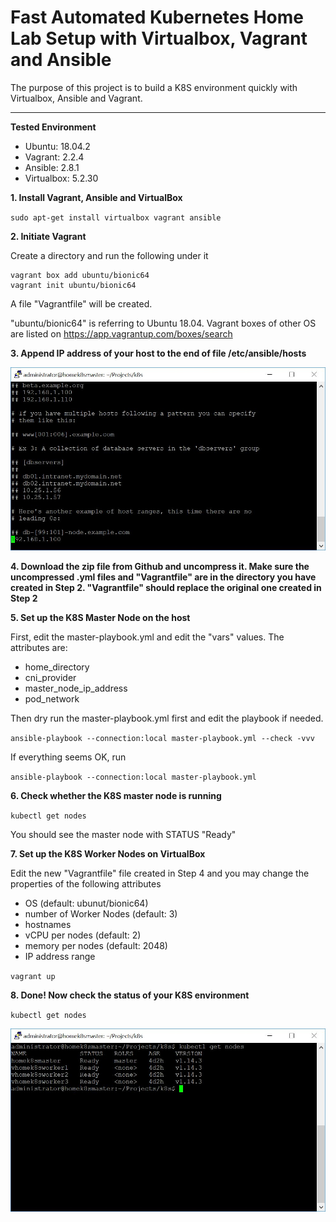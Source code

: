 # Fast Automated Kubernetes Home Lab Setup with Virtualbox, Vagrant and Ansible
The purpose of this project is to build a K8S environment quickly with Virtualbox, Ansible and Vagrant.

<hr>

**Tested Environment**

- Ubuntu: 18.04.2
- Vagrant: 2.2.4
- Ansible: 2.8.1
- Virtualbox: 5.2.30

**1. Install Vagrant, Ansible and VirtualBox**

`sudo apt-get install virtualbox vagrant ansible`

**2. Initiate Vagrant**

Create a directory and run the following under it

```
vagrant box add ubuntu/bionic64
vagrant init ubuntu/bionic64
```

A file "Vagrantfile" will be created.

"ubuntu/bionic64" is referring to Ubuntu 18.04. Vagrant boxes of other OS are listed on https://app.vagrantup.com/boxes/search

**3. Append IP address of your host to the end of file /etc/ansible/hosts**

![alt text](https://raw.githubusercontent.com/ipccheng/k8s-home-lab/master/Figure-1.JPG)

**4. Download the zip file from Github and uncompress it. Make sure the uncompressed .yml files and "Vagrantfile" are in the directory you have created in Step 2. "Vagrantfile" should replace the original one created in Step 2**

**5. Set up the K8S Master Node on the host**

First, edit the master-playbook.yml and edit the "vars" values. The attributes are:

- home_directory
- cni_provider
- master_node_ip_address
- pod_network

Then dry run the master-playbook.yml first and edit the playbook if needed.

`ansible-playbook --connection:local master-playbook.yml --check -vvv`

If everything seems OK, run

`ansible-playbook --connection:local master-playbook.yml`

**6. Check whether the K8S master node is running**

`kubectl get nodes`

You should see the master node with STATUS "Ready"

**7. Set up the K8S Worker Nodes on VirtualBox**

Edit the new "Vagrantfile" file created in Step 4 and you may change the properties of the following attributes

- OS (default: ubunut/bionic64)
- number of Worker Nodes (default: 3)
- hostnames
- vCPU per nodes (default: 2)
- memory per nodes (default: 2048)
- IP address range

`vagrant up`

**8. Done! Now check the status of your K8S environment**

`kubectl get nodes`

![alt text](https://raw.githubusercontent.com/ipccheng/k8s-home-lab/master/Figure-2.JPG)
